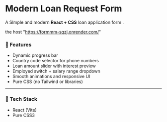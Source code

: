 #  Modern Loan Request Form

A SImple  and modern **React + CSS** loan application form .

the host "https://formmm-sqzj.onrender.com/"
### 🚀 Features
- Dynamic progress bar  
- Country code selector for phone numbers  
- Loan amount slider with interest preview  
- Employed switch + salary range dropdown  
- Smooth animations and responsive UI  
- Pure CSS (no Tailwind or libraries)

---

### 🧩 Tech Stack
- React (Vite)
- Pure CSS3
